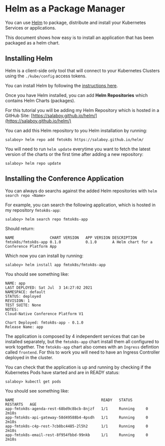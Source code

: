 # Helm as a Package Manager

You can use [Helm](http://helm.sh) to package, distribute and install your Kubernetes Services or applications. 

This document shows how easy is to install an application that has been packaged as a helm chart. 

## Installing Helm

Helm is a client-side only tool that will connect to your Kubernetes Clusters using the `./kube/config` access tokens. 

You can install Helm by following the [instructions here](https://helm.sh/docs/intro/install/).

Once you have Helm installed, you can add **Helm Repositories** which contains Helm Charts (packages).

For this tutorial you will be adding my Helm Repository which is hosted in a GitHub Site: [https://salaboy.github.io/helm/](https://salaboy.github.io/helm/)

You can add this Helm repository to you Helm installation by running:

```
salaboy> helm repo add fmtok8s https://salaboy.github.io/helm/
```

You will need to run `helm update` everytime you want to fetch the latest version of the charts or the first time after adding a new repository: 

```
salaboy> helm repo update
```

## Installing the Conference Application

You can always do searchs against the added Helm repositories with `helm search repo <Name>`

For example, you can search the following application, which is hosted in my repository `fmtok8s-app`: 

```
salaboy> helm search repo fmtok8s-app
```

Should return: 

```
NAME               	CHART VERSION	APP VERSION	DESCRIPTION                               
fmtok8s/fmtok8s-app	0.1.0        	0.1.0      	A Helm chart for a Conference Platform App
```

Which now you can install by running: 

```
salaboy> helm install app fmtok8s/fmtok8s-app

```

You should see something like: 
```
NAME: app
LAST DEPLOYED: Sat Jul  3 14:27:02 2021
NAMESPACE: default
STATUS: deployed
REVISION: 1
TEST SUITE: None
NOTES:
Cloud-Native Conference Platform V1

Chart Deployed: fmtok8s-app - 0.1.0
Release Name: app

```

The application is composed by 4 independent services that can be installed separately, but the `fmtok8s-app` chart install them all configured to work together. The `fmtok8s-app` chart also comes with an `Ingress` defintion called `frontend`. For this to work you will need to have an Ingress Controller deployed in the cluster. 

You can check that the application is up and running by checking if the Kubernetes Pods have started and are in READY status: 

```
salaboy> kubectl get pods
```

You should see something like: 
```
NAME                                       READY   STATUS      RESTARTS   AGE
app-fmtok8s-agenda-rest-68bd9c8bcb-8njzf   1/1     Running     0          2m18s
app-fmtok8s-api-gateway-58d49588b4-4psdh   1/1     Running     0          2m18s
app-fmtok8s-c4p-rest-7cb8bc4485-2l5h2      1/1     Running     0          2m18s
app-fmtok8s-email-rest-8f954fbbd-99nkb     1/1     Running     0          2m18s
```




